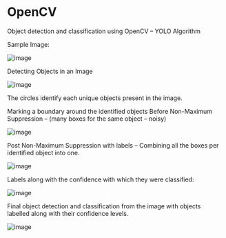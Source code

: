 # OpenCV

Object detection and classification using OpenCV – YOLO Algorithm

Sample Image:
 
![image](https://user-images.githubusercontent.com/53090670/126554507-7932b5e0-b127-46a2-9f0a-57afbe00805f.png)

Detecting Objects in an Image

 ![image](https://user-images.githubusercontent.com/53090670/126554529-237bcb34-f1eb-44f6-9a63-5a7ece7380b8.png)

The circles identify each unique objects present in the image.

Marking a boundary around the identified objects
Before Non-Maximum Suppression – (many boxes for the same object – noisy) 

![image](https://user-images.githubusercontent.com/53090670/126554578-7943d7a5-76cf-415f-8d2d-9f4c112c49a5.png)

Post Non-Maximum Suppression with labels – Combining all the boxes per identified object into one.

 ![image](https://user-images.githubusercontent.com/53090670/126554600-3d5cd1ea-c890-4980-aac6-8f1e45d7257b.png)

Labels along with the confidence with which they were classified:
 
![image](https://user-images.githubusercontent.com/53090670/126554685-4123f0e5-d8b1-44ac-ba55-5c711c637824.png)

Final object detection and classification from the image with objects labelled along with their confidence levels.

![image](https://user-images.githubusercontent.com/53090670/126554719-f45d94b5-59f1-46d4-a100-e4094d13b195.png)
